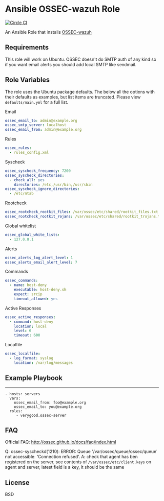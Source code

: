 # Ansible OSSEC-wazuh Role

[![Circle CI](
https://circleci.com/gh/verygood-ops/verygood.ossec-server.svg?style=svg&circle-token=8c207b4afdec670199a2d76139cdb793729f60bf
)](https://circleci.com/gh/verygood-ops/verygood.ossec-server)

An Ansible Role that installs [OSSEC-wazuh](https://github.com/wazuh/ossec-wazuh)

## Requirements

This role will work on Ubuntu. OSSEC doesn't do SMTP auth of any kind
so if you want email alerts you should add local SMTP like sendmail.

## Role Variables

The role uses the Ubuntu package defaults. The below all the options with their defaults as examples, but list items are truncated. Please view `defaults/main.yml` for a full list.

Email

```yml
ossec_email_to: admin@example.org
ossec_smtp_server: localhost
ossec_email_from: admin@example.org
```

Rules

```yml
ossec_rules:
  - rules_config.xml
```

Syscheck

```yml
ossec_syscheck_frequency: 7200
ossec_syscheck_directories:
  - check_all: yes
    directories: /etc,/usr/bin,/usr/sbin
ossec_syscheck_ignore_directories:
  - /etc/mtab
```

Rootcheck

```yml
ossec_rootcheck_rootkit_files: /var/ossec/etc/shared/rootkit_files.txt
ossec_rootcheck_rootkit_rojans: /var/ossec/etc/shared/rootkit_trojans.txt
```

Global whitelist

```yml
ossec_global_white_lists:
  - 127.0.0.1
```

Alerts

```yml
ossec_alerts_log_alert_level: 1
ossec_alerts_email_alert_level: 7
```
Commands

```yml
ossec_commands:
  - name: host-deny
    executable: host-deny.sh
    expect: srcip
    timeout_allowed: yes
```

Active Responses

```yml
ossec_active_responses:
  - command: host-deny
    location: local
    level: 6
    timeout: 600
```

Localfile

```yml
ossec_localfile:
  - log_format: syslog
    location: /var/log/messages
```

## Example Playbook
----------------

    - hosts: servers
      vars:
        ossec_email_from: foo@example.org
        ossec_email_to: you@example.org
      roles:
         - verygood.ossec-server

## FAQ

Official FAQ: http://ossec.github.io/docs/faq/index.html

Q: ossec-syscheckd(1210): ERROR: Queue '/var/ossec/queue/ossec/queue' not accessible: 'Connection refused'.
A: check that agent has ben registered on the server, see contents of `/var/ossec/etc/client.keys` on agent and server, latest field is a key, it  should be the same


## License

BSD
